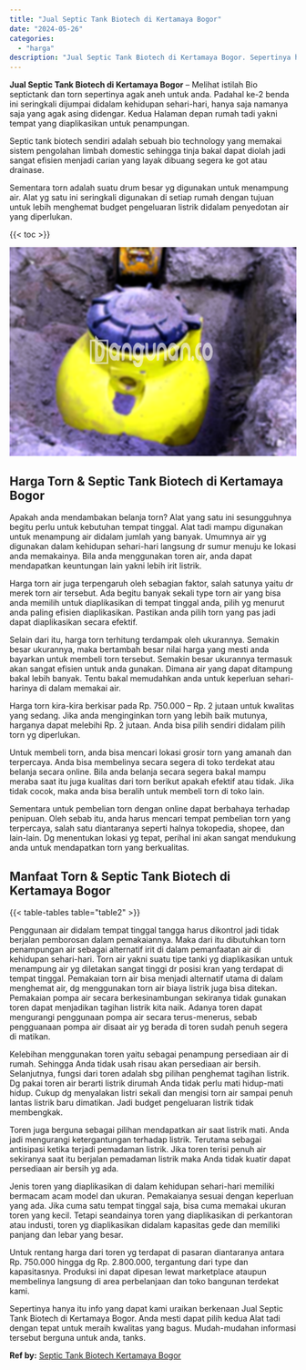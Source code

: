 ```yaml
---
title: "Jual Septic Tank Biotech di Kertamaya Bogor"
date: "2024-05-26"
categories: 
  - "harga"
description: "Jual Septic Tank Biotech di Kertamaya Bogor. Sepertinya hanya itu info yang dapat kami uraikan berkenaan Jual Septic Tank Biotech di Kertamaya Bogor. Anda me..."
---
```


**Jual Septic Tank Biotech di Kertamaya Bogor** – Melihat istilah Bio septictank dan torn sepertinya agak aneh untuk anda. Padahal ke-2 benda ini seringkali dijumpai didalam kehidupan sehari-hari, hanya saja namanya saja yang agak asing didengar. Kedua Halaman depan rumah tadi yakni tempat yang diaplikasikan untuk penampungan.

Septic tank biotech sendiri adalah sebuah bio technology yang memakai sistem pengolahan limbah domestic sehingga tinja bakal dapat diolah jadi sangat efisien menjadi carian yang layak dibuang segera ke got atau drainase.

Sementara torn adalah suatu drum besar yg digunakan untuk menampung air. Alat yg satu ini seringkali digunakan di setiap rumah dengan tujuan untuk lebih menghemat budget pengeluaran listrik didalam penyedotan air yang diperlukan.

{{< toc >}}

![Jual Septic Tank Biotech di Kertamaya Bogor](/images/jual-bio-septictank-43.png)

## Harga Torn & Septic Tank Biotech di Kertamaya Bogor

Apakah anda mendambakan belanja torn? Alat yang satu ini sesungguhnya begitu perlu untuk kebutuhan tempat tinggal. Alat tadi mampu digunakan untuk menampung air didalam jumlah yang banyak. Umumnya air yg digunakan dalam kehidupan sehari-hari langsung dr sumur menuju ke lokasi anda memakainya. Bila anda menggunakan toren air, anda dapat mendapatkan keuntungan lain yakni lebih irit listrik.

Harga torn air juga terpengaruh oleh sebagian faktor, salah satunya yaitu dr merek torn air tersebut. Ada begitu banyak sekali type torn air yang bisa anda memilih untuk diaplikasikan di tempat tinggal anda, pilih yg menurut anda paling efisien diaplikasikan. Pastikan anda pilih torn yang pas jadi dapat diaplikasikan secara efektif.

Selain dari itu, harga torn terhitung terdampak oleh ukurannya. Semakin besar ukurannya, maka bertambah besar nilai harga yang mesti anda bayarkan untuk membeli torn tersebut. Semakin besar ukurannya termasuk akan sangat efisien untuk anda gunakan. Dimana air yang dapat ditampung bakal lebih banyak. Tentu bakal memudahkan anda untuk keperluan sehari-harinya di dalam memakai air.

Harga torn kira-kira berkisar pada Rp. 750.000 – Rp. 2 jutaan untuk kwalitas yang sedang. Jika anda menginginkan torn yang lebih baik mutunya, harganya dapat melebihi Rp. 2 jutaan. Anda bisa pilih sendiri didalam pilih torn yg diperlukan.

Untuk membeli torn, anda bisa mencari lokasi grosir torn yang amanah dan terpercaya. Anda bisa membelinya secara segera di toko terdekat atau belanja secara online. Bila anda belanja secara segera bakal mampu meraba saat itu juga kualitas dari torn berikut apakah efektif atau tidak. Jika tidak cocok, maka anda bisa beralih untuk membeli torn di toko lain.

Sementara untuk pembelian torn dengan online dapat berbahaya terhadap penipuan. Oleh sebab itu, anda harus mencari tempat pembelian torn yang terpercaya, salah satu diantaranya seperti halnya tokopedia, shopee, dan lain-lain. Dg menentukan lokasi yg tepat, perihal ini akan sangat mendukung anda untuk mendapatkan torn yang berkualitas.

## Manfaat Torn & Septic Tank Biotech di Kertamaya Bogor

{{< table-tables table="table2" >}}

Penggunaan air didalam tempat tinggal tangga harus dikontrol jadi tidak berjalan pemborosan dalam pemakaiannya. Maka dari itu dibutuhkan torn penampungan air sebagai alternatif irit di dalam pemanfaatan air di kehidupan sehari-hari. Torn air yakni suatu tipe tanki yg diaplikasikan untuk menampung air yg diletakan sangat tinggi dr posisi kran yang terdapat di tempat tinggal. Pemakaian torn air bisa menjadi alternatif utama di dalam menghemat air, dg menggunakan torn air biaya listrik juga bisa ditekan. Pemakaian pompa air secara berkesinambungan sekiranya tidak gunakan toren dapat menjadikan tagihan listrik kita naik. Adanya toren dapat mengurangi penggunaan pompa air secara terus-menerus, sebab pengguanaan pompa air disaat air yg berada di toren sudah penuh segera di matikan.

Kelebihan menggunakan toren yaitu sebagai penampung persediaan air di rumah. Sehingga Anda tidak usah risau akan persediaan air bersih. Selanjutnya, fungsi dari toren adalah sbg pilihan penghemat tagihan listrik. Dg pakai toren air berarti listrik dirumah Anda tidak perlu mati hidup-mati hidup. Cukup dg menyalakan listri sekali dan mengisi torn air sampai penuh lantas listrik baru dimatikan. Jadi budget pengeluaran listrik tidak membengkak.

Toren juga berguna sebagai pilihan mendapatkan air saat listrik mati. Anda jadi mengurangi ketergantungan terhadap listrik. Terutama sebagai antisipasi ketika terjadi pemadaman listrik. Jika toren terisi penuh air sekiranya saat itu berjalan pemadaman listrik maka Anda tidak kuatir dapat persediaan air bersih yg ada.

Jenis toren yang diaplikasikan di dalam kehidupan sehari-hari memiliki bermacam acam model dan ukuran. Pemakaianya sesuai dengan keperluan yang ada. Jika cuma satu tempat tinggal saja, bisa cuma memakai ukuran toren yang kecil. Tetapi seandainya toren yang diaplikasikan di perkantoran atau industi, toren yg diaplikasikan didalam kapasitas gede dan memiliki panjang dan lebar yang besar.

Untuk rentang harga dari toren yg terdapat di pasaran diantaranya antara Rp. 750.000 hingga dg Rp. 2.800.000, tergantung dari type dan kapasitasnya. Produksi ini dapat dipesan lewat marketplace ataupun membelinya langsung di area perbelanjaan dan toko bangunan terdekat kami.

Sepertinya hanya itu info yang dapat kami uraikan berkenaan Jual Septic Tank Biotech di Kertamaya Bogor. Anda mesti dapat pilih kedua Alat tadi dengan tepat untuk meraih kwalitas yang bagus. Mudah-mudahan informasi tersebut berguna untuk anda, tanks.

**Ref by:** [Septic Tank Biotech Kertamaya Bogor](https://id.wikipedia.org/wiki/Septic)
